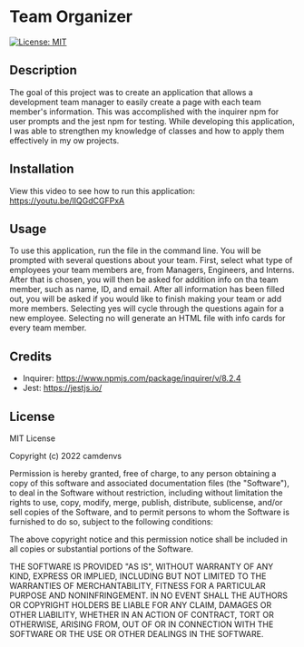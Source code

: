 # Team Organizer
[![License: MIT](https://img.shields.io/badge/License-MIT-yellow.svg)](https://opensource.org/licenses/MIT)
## Description 
The goal of this project was to create an application that allows a development team manager to easily create a page with each team member's information. This was accomplished with the inquirer npm for user prompts and the jest npm for testing. While developing this application, I was able to strengthen my knowledge of classes and how to apply them effectively in my ow projects.

## Installation
View this video to see how to run this application: https://youtu.be/lIQGdCGFPxA

## Usage
To use this application, run the file in the command line. You will be prompted with several questions about your team. First, select what type of employees your team members are, from Managers, Engineers, and Interns. After that is chosen, you will then be asked for addition info on tha team member, such as name, ID, and email. After all information has been filled out, you will be asked if you would like to finish making your team or add more members. Selecting yes will cycle through the questions again for a new employee. Selecting no will generate an HTML file with info cards for every team member.

## Credits
- Inquirer: https://www.npmjs.com/package/inquirer/v/8.2.4
- Jest: https://jestjs.io/

## License
MIT License

Copyright (c) 2022 camdenvs

Permission is hereby granted, free of charge, to any person obtaining a copy
of this software and associated documentation files (the "Software"), to deal
in the Software without restriction, including without limitation the rights
to use, copy, modify, merge, publish, distribute, sublicense, and/or sell
copies of the Software, and to permit persons to whom the Software is
furnished to do so, subject to the following conditions:

The above copyright notice and this permission notice shall be included in all
copies or substantial portions of the Software.

THE SOFTWARE IS PROVIDED "AS IS", WITHOUT WARRANTY OF ANY KIND, EXPRESS OR
IMPLIED, INCLUDING BUT NOT LIMITED TO THE WARRANTIES OF MERCHANTABILITY,
FITNESS FOR A PARTICULAR PURPOSE AND NONINFRINGEMENT. IN NO EVENT SHALL THE
AUTHORS OR COPYRIGHT HOLDERS BE LIABLE FOR ANY CLAIM, DAMAGES OR OTHER
LIABILITY, WHETHER IN AN ACTION OF CONTRACT, TORT OR OTHERWISE, ARISING FROM,
OUT OF OR IN CONNECTION WITH THE SOFTWARE OR THE USE OR OTHER DEALINGS IN THE
SOFTWARE.
